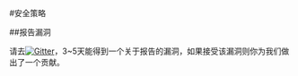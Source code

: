 #安全策略

##报告漏洞

请去[![Gitter](https://badges.gitter.im/xiaozhu2007-github-io/ICON.svg)](https://gitter.im/xiaozhu2007-github-io/ICON?utm_source=badge&utm_medium=badge&utm_campaign=pr-badge)，3~5天能得到一个关于报告的漏洞，如果接受该漏洞则你为我们做出了一个贡献。
